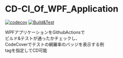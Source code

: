 # CD-CI_Of_WPF_Application
[![codecov](https://codecov.io/gh/StdEnku/CD-CI_Of_WPF_Application/branch/main/graph/badge.svg?token=DR914Y31AD)](https://codecov.io/gh/StdEnku/CD-CI_Of_WPF_Application) [![Build&Test](https://github.com/StdEnku/PrismBlankAppExample/actions/workflows/Build&Test.yml/badge.svg?branch=main)](https://github.com/StdEnku/PrismBlankAppExample/actions/workflows/Build&Test.yml)

WPFアプリケーションをGithubActionsで  
ビルド&テストが通ったかチェックし、  
CodeCoverでテストの網羅率のバッジを表示する例  
tagを指定してCD可能
